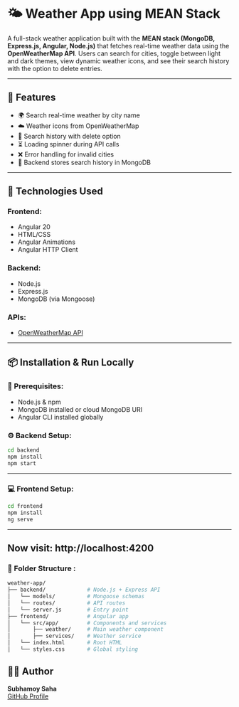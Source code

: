 # 🌤️ Weather App using MEAN Stack

A full-stack weather application built with the **MEAN stack (MongoDB, Express.js, Angular, Node.js)** that fetches real-time weather data using the **OpenWeatherMap API**. Users can search for cities, toggle between light and dark themes, view dynamic weather icons, and see their search history with the option to delete entries.

---

## 🚀 Features

- 🌍 Search real-time weather by city name
- ☁️ Weather icons from OpenWeatherMap
- 🔁 Search history with delete option
- ⏳ Loading spinner during API calls
- ❌ Error handling for invalid cities
- 💾 Backend stores search history in MongoDB

---

## 🧰 Technologies Used

### Frontend:
- Angular 20
- HTML/CSS
- Angular Animations
- Angular HTTP Client

### Backend:
- Node.js
- Express.js
- MongoDB (via Mongoose)

### APIs:
- [OpenWeatherMap API](https://openweathermap.org/api)

---

## 📦 Installation & Run Locally

### 🔧 Prerequisites:
- Node.js & npm
- MongoDB installed or cloud MongoDB URI
- Angular CLI installed globally

### ⚙️ Backend Setup:
```bash
cd backend
npm install
npm start
```
---

### 💻 Frontend Setup:
```bash
cd frontend
npm install
ng serve
```
---
Now visit: http://localhost:4200
---

### 📁 Folder Structure :

```bash
weather-app/
├── backend/             # Node.js + Express API
│   └── models/          # Mongoose schemas
│   └── routes/          # API routes
│   └── server.js        # Entry point
├── frontend/            # Angular app
│   └── src/app/         # Components and services
│       ├── weather/     # Main weather component
│       ├── services/    # Weather service
│   └── index.html       # Root HTML
│   └── styles.css       # Global styling

```

## 🙋‍♂️ Author

**Subhamoy Saha**  
[GitHub Profile](https://github.com/subhamoy05)
